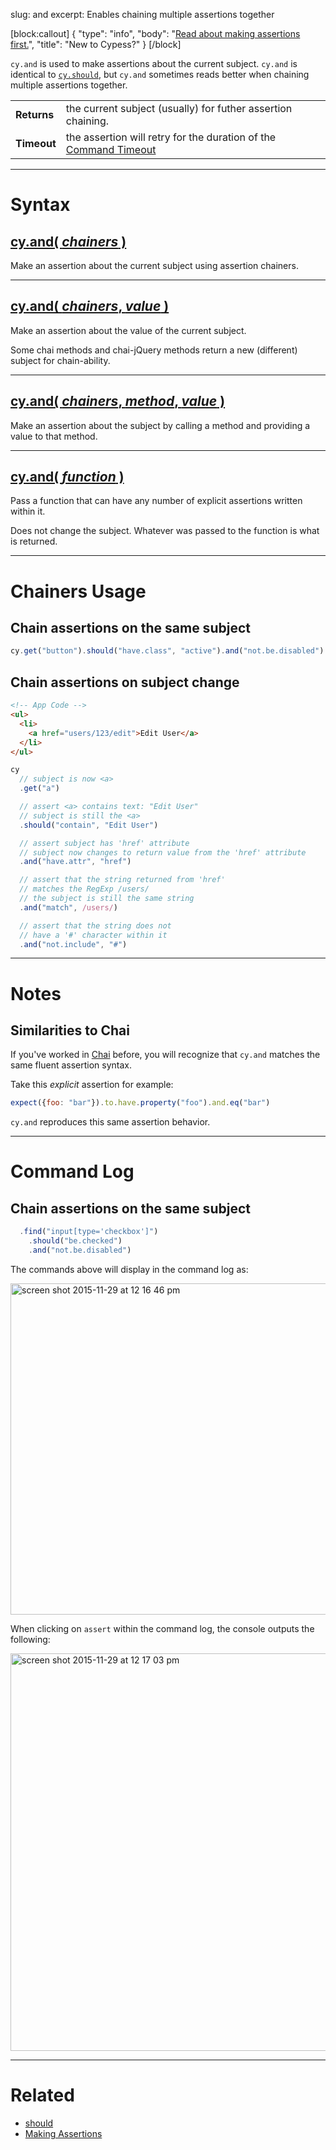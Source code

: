 slug: and
excerpt: Enables chaining multiple assertions together


[block:callout]
{
  "type": "info",
  "body": "[Read about making assertions first.](https://on.cypress.io/guides/making-assertions)",
  "title": "New to Cypess?"
}
[/block]

`cy.and` is used to make assertions about the current subject. `cy.and` is identical to [`cy.should`](https://on.cypress.io/api/should), but `cy.and` sometimes reads better when chaining multiple assertions together.

| | |
|--- | --- |
| **Returns** | the current subject (usually) for futher assertion chaining. |
| **Timeout** | the assertion will retry for the duration of the [Command Timeout](#section-global-options) |

***

# Syntax

## [cy.and( *chainers* )](#section-chainers-usage)

Make an assertion about the current subject using assertion chainers.

***

## [cy.and( *chainers*, *value* )](#section-chainers-with-value-usage)

Make an assertion about the value of the current subject.

Some chai methods and chai-jQuery methods return a new (different) subject for chain-ability.

***

## [cy.and( *chainers*, *method*, *value* )](#section-chainers-with-method-and-value-usage)

Make an assertion about the subject by calling a method and providing a value to that method.

***

## [cy.and( *function* )](#section-function-usage)

Pass a function that can have any number of explicit assertions written within it.

Does not change the subject. Whatever was passed to the function is what is returned.

***

# Chainers Usage

## Chain assertions on the same subject

```javascript
cy.get("button").should("have.class", "active").and("not.be.disabled")
```
## Chain assertions on subject change

```html
<!-- App Code -->
<ul>
  <li>
    <a href="users/123/edit">Edit User</a>
  </li>
</ul>
```

```javascript
cy
  // subject is now <a>
  .get("a")

  // assert <a> contains text: "Edit User"
  // subject is still the <a>
  .should("contain", "Edit User")

  // assert subject has 'href' attribute
  // subject now changes to return value from the 'href' attribute
  .and("have.attr", "href")

  // assert that the string returned from 'href'
  // matches the RegExp /users/
  // the subject is still the same string
  .and("match", /users/)

  // assert that the string does not
  // have a '#' character within it
  .and("not.include", "#")
```

***

# Notes

## Similarities to Chai

If you've worked in [Chai](http://chaijs.com/) before, you will recognize that `cy.and` matches the same fluent assertion syntax.

Take this *explicit* assertion for example:

```javascript
expect({foo: "bar"}).to.have.property("foo").and.eq("bar")
```

`cy.and` reproduces this same assertion behavior.

***

# Command Log

## Chain assertions on the same subject

```javascript
  .find("input[type='checkbox']")
    .should("be.checked")
    .and("not.be.disabled")
```

The commands above will display in the command log as:

<img width="530" alt="screen shot 2015-11-29 at 12 16 46 pm" src="https://cloud.githubusercontent.com/assets/1271364/11458700/36d1e646-9693-11e5-8771-158230530fdc.png">

When clicking on `assert` within the command log, the console outputs the following:

<img width="636" alt="screen shot 2015-11-29 at 12 17 03 pm" src="https://cloud.githubusercontent.com/assets/1271364/11458702/3b6873be-9693-11e5-88f7-a928ebdac80c.png">

***

# Related

- [should](https://on.cypress.io/api/should)
- [Making Assertions](https://on.cypress.io/guides/making-assertions)